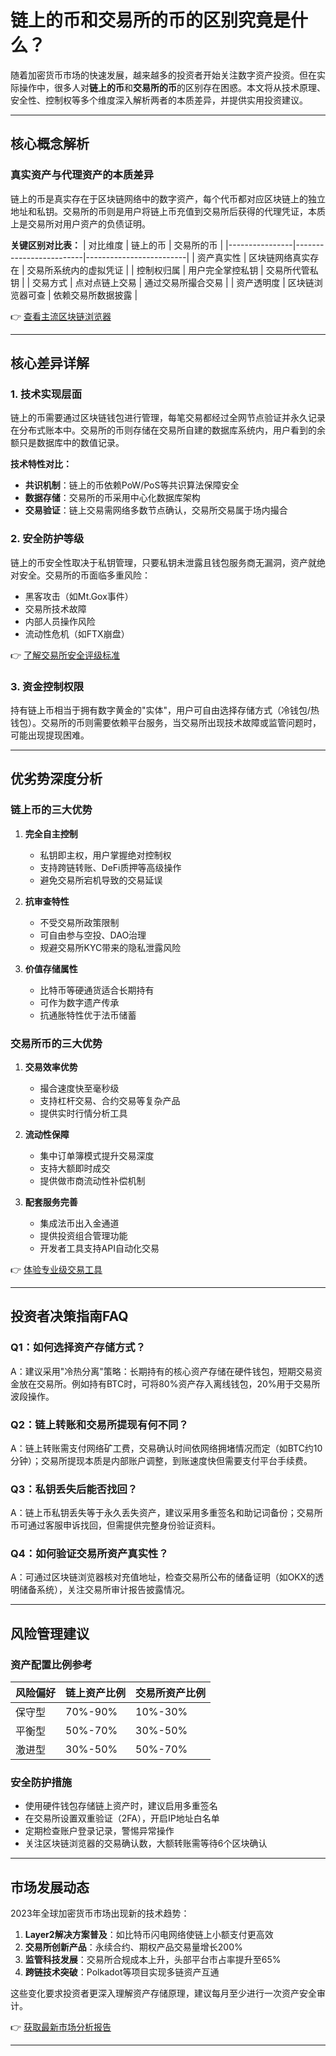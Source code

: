 # 链上的币和交易所的币的区别究竟是什么？

随着加密货币市场的快速发展，越来越多的投资者开始关注数字资产投资。但在实际操作中，很多人对**链上的币**和**交易所的币**的区别存在困惑。本文将从技术原理、安全性、控制权等多个维度深入解析两者的本质差异，并提供实用投资建议。

---

## 核心概念解析

### 真实资产与代理资产的本质差异
链上的币是真实存在于区块链网络中的数字资产，每个代币都对应区块链上的独立地址和私钥。交易所的币则是用户将链上币充值到交易所后获得的代理凭证，本质上是交易所对用户资产的负债证明。

**关键区别对比表：**
| 对比维度       | 链上的币                | 交易所的币              |
|----------------|-------------------------|-------------------------|
| 资产真实性     | 区块链网络真实存在      | 交易所系统内的虚拟凭证  |
| 控制权归属     | 用户完全掌控私钥        | 交易所代管私钥          |
| 交易方式       | 点对点链上交易          | 通过交易所撮合交易      |
| 资产透明度     | 区块链浏览器可查        | 依赖交易所数据披露      |

👉 [查看主流区块链浏览器](https://bit.ly/okx_welcome)

---

## 核心差异详解

### 1. 技术实现层面
链上的币需要通过区块链钱包进行管理，每笔交易都经过全网节点验证并永久记录在分布式账本中。交易所的币则存储在交易所自建的数据库系统内，用户看到的余额只是数据库中的数值记录。

**技术特性对比：**
- **共识机制**：链上的币依赖PoW/PoS等共识算法保障安全
- **数据存储**：交易所的币采用中心化数据库架构
- **交易验证**：链上交易需网络多数节点确认，交易所交易属于场内撮合

### 2. 安全防护等级
链上的币安全性取决于私钥管理，只要私钥未泄露且钱包服务商无漏洞，资产就绝对安全。交易所的币面临多重风险：
- 黑客攻击（如Mt.Gox事件）
- 交易所技术故障
- 内部人员操作风险
- 流动性危机（如FTX崩盘）

👉 [了解交易所安全评级标准](https://bit.ly/okx_welcome)

### 3. 资金控制权限
持有链上币相当于拥有数字黄金的"实体"，用户可自由选择存储方式（冷钱包/热钱包）。交易所的币则需要依赖平台服务，当交易所出现技术故障或监管问题时，可能出现提现困难。

---

## 优劣势深度分析

### 链上币的三大优势
1. **完全自主控制**
   - 私钥即主权，用户掌握绝对控制权
   - 支持跨链转账、DeFi质押等高级操作
   - 避免交易所宕机导致的交易延误

2. **抗审查特性**
   - 不受交易所政策限制
   - 可自由参与空投、DAO治理
   - 规避交易所KYC带来的隐私泄露风险

3. **价值存储属性**
   - 比特币等硬通货适合长期持有
   - 可作为数字遗产传承
   - 抗通胀特性优于法币储蓄

### 交易所币的三大优势
1. **交易效率优势**
   - 撮合速度快至毫秒级
   - 支持杠杆交易、合约交易等复杂产品
   - 提供实时行情分析工具

2. **流动性保障**
   - 集中订单簿模式提升交易深度
   - 支持大额即时成交
   - 提供做市商流动性补偿机制

3. **配套服务完善**
   - 集成法币出入金通道
   - 提供投资组合管理功能
   - 开发者工具支持API自动化交易

👉 [体验专业级交易工具](https://bit.ly/okx_welcome)

---

## 投资者决策指南FAQ

### Q1：如何选择资产存储方式？
A：建议采用"冷热分离"策略：长期持有的核心资产存储在硬件钱包，短期交易资金放在交易所。例如持有BTC时，可将80%资产存入离线钱包，20%用于交易所波段操作。

### Q2：链上转账和交易所提现有何不同？
A：链上转账需支付网络矿工费，交易确认时间依网络拥堵情况而定（如BTC约10分钟）；交易所提现本质是内部账户调整，到账速度快但需要支付平台手续费。

### Q3：私钥丢失后能否找回？
A：链上币私钥丢失等于永久丢失资产，建议采用多重签名和助记词备份；交易所币可通过客服申诉找回，但需提供完整身份验证资料。

### Q4：如何验证交易所资产真实性？
A：可通过区块链浏览器核对充值地址，检查交易所公布的储备证明（如OKX的透明储备系统），关注交易所审计报告披露情况。

---

## 风险管理建议

### 资产配置比例参考
| 风险偏好   | 链上资产比例 | 交易所资产比例 |
|------------|--------------|----------------|
| 保守型     | 70%-90%      | 10%-30%        |
| 平衡型     | 50%-70%      | 30%-50%        |
| 激进型     | 30%-50%      | 50%-70%        |

### 安全防护措施
- 使用硬件钱包存储链上资产时，建议启用多重签名
- 在交易所设置双重验证（2FA），开启IP地址白名单
- 定期检查账户登录记录，警惕异常操作
- 关注区块链浏览器的交易确认数，大额转账需等待6个区块确认

---

## 市场发展动态

2023年全球加密货币市场出现新的技术趋势：
1. **Layer2解决方案普及**：如比特币闪电网络使链上小额支付更高效
2. **交易所创新产品**：永续合约、期权产品交易量增长200%
3. **监管科技发展**：交易所合规成本上升，头部平台市占率提升至65%
4. **跨链技术突破**：Polkadot等项目实现多链资产互通

这些变化要求投资者更深入理解资产存储原理，建议每月至少进行一次资产安全审计。

👉 [获取最新市场分析报告](https://bit.ly/okx_welcome)

---

